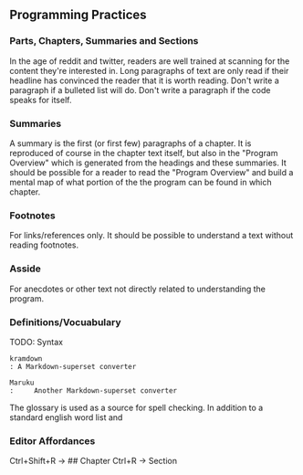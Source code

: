 
## Programming Practices


### Parts, Chapters, Summaries and Sections

In the age of reddit and twitter, readers are well trained at
scanning for the content they're interested in. Long paragraphs
of text are only read if their headline has convinced the reader
that it is worth reading. Don't write a paragraph if a bulleted
list will do. Don't write a paragraph if the code speaks for
itself.


### Summaries

A summary is the first (or first few) paragraphs of a chapter. It
is reproduced of course in the chapter text itself, but also in
the "Program Overview" which is generated from the headings and
these summaries. It should be possible for a reader to read the
"Program Overview" and build a mental map of what portion of the
the program can be found in which chapter.


### Footnotes

For links/references only. It should be possible to understand
a text without reading footnotes.


### Asside

For anecdotes or other text not directly related to understanding
the program.



### Definitions/Vocuabulary

TODO: Syntax

    kramdown
    : A Markdown-superset converter

    Maruku
    :     Another Markdown-superset converter

The glossary is used as a source for spell checking. In addition
to a standard english word list and


### Editor Affordances

Ctrl+Shift+R -> ## Chapter
Ctrl+R -> Section
